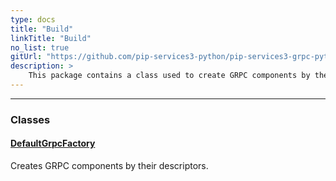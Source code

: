 ```yaml
---
type: docs
title: "Build"
linkTitle: "Build"
no_list: true
gitUrl: "https://github.com/pip-services3-python/pip-services3-grpc-python"
description: >
    This package contains a class used to create GRPC components by their descriptors.
---
```

---

<div class="module-body"> 

### Classes

#### [DefaultGrpcFactory](default_grpc_factory)
Creates GRPC components by their descriptors.


</div>

